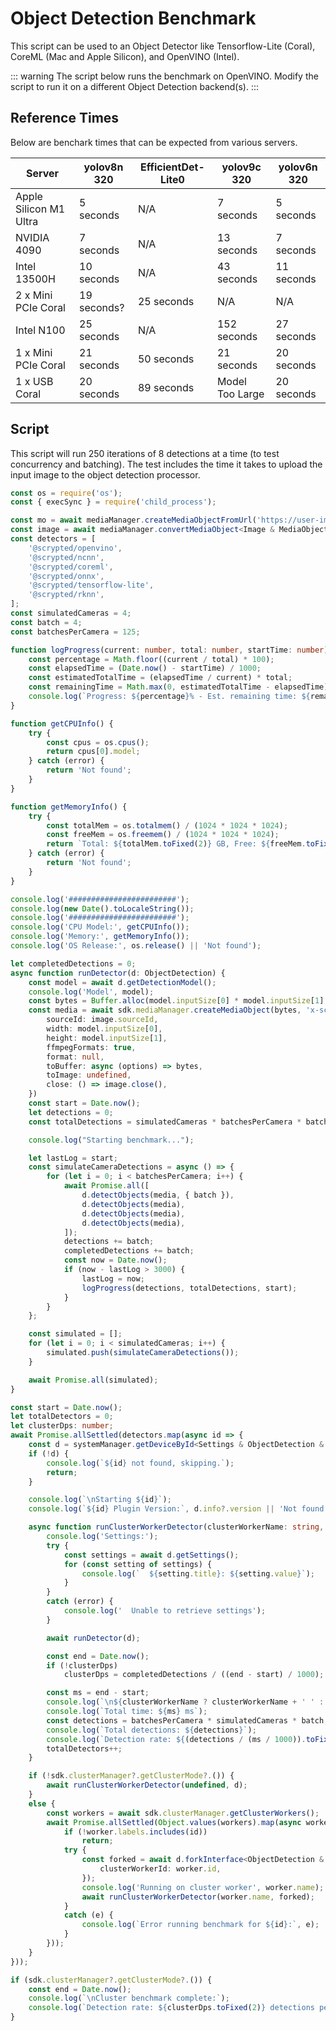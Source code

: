# Object Detection Benchmark

This script can be used to an Object Detector like Tensorflow-Lite (Coral), CoreML (Mac and Apple Silicon), and OpenVINO (Intel).


::: warning
The script below runs the benchmark on OpenVINO. Modify the script to run it on a different Object Detection backend(s).
:::

## Reference Times

Below are benchark times that can be expected from various servers. 

|Server|yolov8n 320|EfficientDet-Lite0|yolov9c 320|yolov6n 320|
|-|-|-|-|-|
|Apple Silicon M1 Ultra|5 seconds|N/A|7 seconds|5 seconds|
|NVIDIA 4090|7 seconds|N/A|13 seconds|7 seconds|
|Intel 13500H|10 seconds|N/A|43 seconds|11 seconds|
|2 x Mini PCIe Coral|19 seconds?|25 seconds|N/A|N/A|
|Intel N100|25 seconds|N/A|152 seconds|27 seconds|
|1 x Mini PCIe Coral|21 seconds|50 seconds|21 seconds|20 seconds|
|1 x USB Coral|20 seconds|89 seconds|Model Too Large|20 seconds|

## Script

This script will run 250 iterations of 8 detections at a time (to test concurrency and batching). The test includes the time it takes to upload the input image to the object detection processor.

```ts
const os = require('os');
const { execSync } = require('child_process');

const mo = await mediaManager.createMediaObjectFromUrl('https://user-images.githubusercontent.com/73924/230690188-7a25983a-0630-44e9-9e2d-b4ac150f1524.jpg');
const image = await mediaManager.convertMediaObject<Image & MediaObject>(mo, 'x-scrypted/x-scrypted-image');
const detectors = [
    '@scrypted/openvino',
    '@scrypted/ncnn',
    '@scrypted/coreml',
    '@scrypted/onnx',
    '@scrypted/tensorflow-lite',
    '@scrypted/rknn',
];
const simulatedCameras = 4;
const batch = 4;
const batchesPerCamera = 125;

function logProgress(current: number, total: number, startTime: number) {
    const percentage = Math.floor((current / total) * 100);
    const elapsedTime = (Date.now() - startTime) / 1000;
    const estimatedTotalTime = (elapsedTime / current) * total;
    const remainingTime = Math.max(0, estimatedTotalTime - elapsedTime);
    console.log(`Progress: ${percentage}% - Est. remaining time: ${remainingTime.toFixed(1)}s`);
}

function getCPUInfo() {
    try {
        const cpus = os.cpus();
        return cpus[0].model;
    } catch (error) {
        return 'Not found';
    }
}

function getMemoryInfo() {
    try {
        const totalMem = os.totalmem() / (1024 * 1024 * 1024);
        const freeMem = os.freemem() / (1024 * 1024 * 1024);
        return `Total: ${totalMem.toFixed(2)} GB, Free: ${freeMem.toFixed(2)} GB`;
    } catch (error) {
        return 'Not found';
    }
}

console.log('########################');
console.log(new Date().toLocaleString());
console.log('########################');
console.log('CPU Model:', getCPUInfo());
console.log('Memory:', getMemoryInfo());
console.log('OS Release:', os.release() || 'Not found');

let completedDetections = 0;
async function runDetector(d: ObjectDetection) {
    const model = await d.getDetectionModel();
    console.log('Model', model);
    const bytes = Buffer.alloc(model.inputSize[0] * model.inputSize[1] * 3);
    const media = await sdk.mediaManager.createMediaObject(bytes, 'x-scrypted/x-scrypted-image', {
        sourceId: image.sourceId,
        width: model.inputSize[0],
        height: model.inputSize[1],
        ffmpegFormats: true,
        format: null,
        toBuffer: async (options) => bytes,
        toImage: undefined,
        close: () => image.close(),
    })
    const start = Date.now();
    let detections = 0;
    const totalDetections = simulatedCameras * batchesPerCamera * batch;

    console.log("Starting benchmark...");

    let lastLog = start;
    const simulateCameraDetections = async () => {
        for (let i = 0; i < batchesPerCamera; i++) {
            await Promise.all([
                d.detectObjects(media, { batch }),
                d.detectObjects(media),
                d.detectObjects(media),
                d.detectObjects(media),
            ]);
            detections += batch;
            completedDetections += batch;
            const now = Date.now();
            if (now - lastLog > 3000) {
                lastLog = now;
                logProgress(detections, totalDetections, start);
            }
        }
    };

    const simulated = [];
    for (let i = 0; i < simulatedCameras; i++) {
        simulated.push(simulateCameraDetections());
    }

    await Promise.all(simulated);
}

const start = Date.now();
let totalDetectors = 0;
let clusterDps: number;
await Promise.allSettled(detectors.map(async id => {
    const d = systemManager.getDeviceById<Settings & ObjectDetection & ClusterForkInterface>(id);
    if (!d) {
        console.log(`${id} not found, skipping.`);
        return;
    }

    console.log(`\nStarting ${id}`);
    console.log(`${id} Plugin Version:`, d.info?.version || 'Not found');

    async function runClusterWorkerDetector(clusterWorkerName: string, d: ObjectDetection & Settings) {
        console.log('Settings:');
        try {
            const settings = await d.getSettings();
            for (const setting of settings) {
                console.log(`  ${setting.title}: ${setting.value}`);
            }
        }
        catch (error) {
            console.log('  Unable to retrieve settings');
        }

        await runDetector(d);

        const end = Date.now();
        if (!clusterDps)
            clusterDps = completedDetections / ((end - start) / 1000);

        const ms = end - start;
        console.log(`\n${clusterWorkerName ? clusterWorkerName + ' ' : ''}${id} benchmark complete:`);
        console.log(`Total time: ${ms} ms`);
        const detections = batchesPerCamera * simulatedCameras * batch;
        console.log(`Total detections: ${detections}`);
        console.log(`Detection rate: ${(detections / (ms / 1000)).toFixed(2)} detections per second`);
        totalDetectors++;
    }

    if (!sdk.clusterManager?.getClusterMode?.()) {
        await runClusterWorkerDetector(undefined, d);
    }
    else {
        const workers = await sdk.clusterManager.getClusterWorkers();
        await Promise.allSettled(Object.values(workers).map(async worker => {
            if (!worker.labels.includes(id))
                return;
            try {
                const forked = await d.forkInterface<ObjectDetection & Settings>(ScryptedInterface.ObjectDetection, {
                    clusterWorkerId: worker.id,
                });
                console.log('Running on cluster worker', worker.name);
                await runClusterWorkerDetector(worker.name, forked);
            }
            catch (e) {
                console.log(`Error running benchmark for ${id}:`, e);
            }
        }));
    }
}));

if (sdk.clusterManager?.getClusterMode?.()) {
    const end = Date.now();
    console.log(`\nCluster benchmark complete:`);
    console.log(`Detection rate: ${clusterDps.toFixed(2)} detections per second`);
}
```
